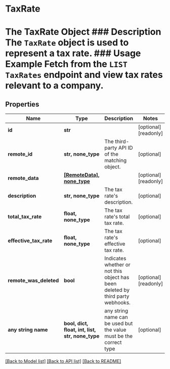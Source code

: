 # TaxRate

# The TaxRate Object ### Description The `TaxRate` object is used to represent a tax rate.  ### Usage Example Fetch from the `LIST TaxRates` endpoint and view tax rates relevant to a company.

## Properties
Name | Type | Description | Notes
------------ | ------------- | ------------- | -------------
**id** | **str** |  | [optional] [readonly] 
**remote_id** | **str, none_type** | The third-party API ID of the matching object. | [optional] 
**remote_data** | [**[RemoteData], none_type**](RemoteData.md) |  | [optional] [readonly] 
**description** | **str, none_type** | The tax rate&#39;s description. | [optional] 
**total_tax_rate** | **float, none_type** | The tax rate&#39;s total tax rate. | [optional] 
**effective_tax_rate** | **float, none_type** | The tax rate&#39;s effective tax rate. | [optional] 
**remote_was_deleted** | **bool** | Indicates whether or not this object has been deleted by third party webhooks. | [optional] [readonly] 
**any string name** | **bool, dict, float, int, list, str, none_type** | any string name can be used but the value must be the correct type | [optional]

[[Back to Model list]](../README.md#documentation-for-models) [[Back to API list]](../README.md#documentation-for-api-endpoints) [[Back to README]](../README.md)


